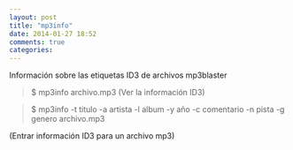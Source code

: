 ```yaml
---
layout: post
title: "mp3info"
date: 2014-01-27 18:52
comments: true
categories: 
---
```

Información sobre las etiquetas ID3 de archivos mp3blaster

>$ mp3info archivo.mp3 (Ver la información ID3)

>$ mp3info -t titulo -a artista -l album -y año -c comentario -n pista -g genero archivo.mp3

(Entrar información ID3 para un archivo mp3)

